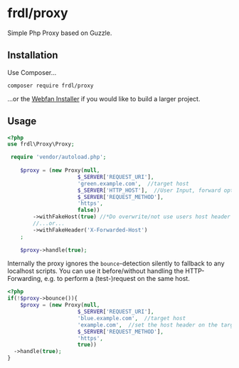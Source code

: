 # frdl/proxy
Simple Php Proxy based on Guzzle.

## Installation
Use Composer...
````
composer require frdl/proxy
````
...or the [Webfan Installer](https://frdl.webfan.de/install/php/) if you would like to build a larger project.

## Usage

````php
<?php
use frdl\Proxy\Proxy;

 require 'vendor/autoload.php'; 
 
 	$proxy = (new Proxy(null,
                      $_SERVER['REQUEST_URI'],
                      'green.example.com',  //target host
                      $_SERVER['HTTP_HOST'],  //User Input, forward optionaly*
                      $_SERVER['REQUEST_METHOD'], 
                      'https', 
                      false))
        ->withFakeHost(true) //*Do overwrite/not use users host header
        //...or...
        ->withFakeHeader('X-Forwarded-Host')
    ;
    
	$proxy->handle(true);
````

Internally the proxy ignores the `bounce`-detection silently to fallback to any localhost scripts.
You can use it before/without handling the HTTP-Forwarding, e.g. to perform a (test-)request on the same host.
````php
<?php
if(!$proxy->bounce()){	
 	$proxy = (new Proxy(null,
                      $_SERVER['REQUEST_URI'],
                      'blue.example.com',  //target host
                      'example.com',  //set the host header on the target script
                      $_SERVER['REQUEST_METHOD'], 
                      'https', 
                      true))
  ->handle(true);                    
}
````


